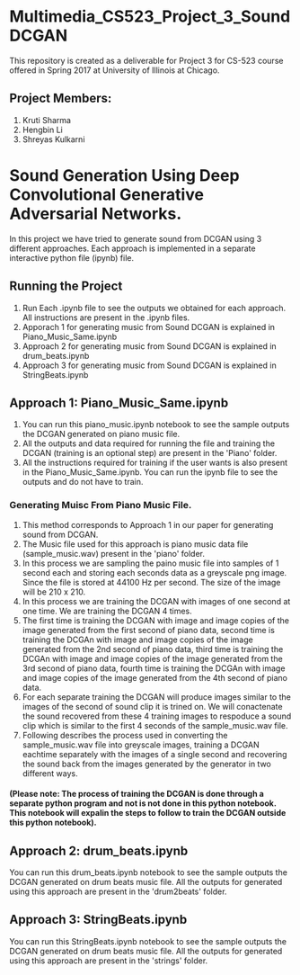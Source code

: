 # Multimedia_CS523_Project_3_SoundDCGAN
This repository is created as a deliverable for Project 3 for CS-523 course offered in Spring 2017 at University of Illinois at Chicago.

## Project Members:

1. Kruti Sharma
2. Hengbin Li
3. Shreyas Kulkarni

# Sound Generation Using Deep Convolutional Generative Adversarial Networks.
In this project we have tried to generate sound from DCGAN using 3 different approaches. Each approach is implemented in a separate interactive python file (ipynb) file. 

## Running the Project

1. Run Each .ipynb file to see the outputs we obtained for each approach. All instructions are present in the .ipynb files.
2. Apporach 1 for generating music from Sound DCGAN is explained in Piano_Music_Same.ipynb
3. Approach 2 for generating music from Sound DCGAN is explained in drum_beats.ipynb
4. Approach 3 for generating music from Sound DCGAN is explained in StringBeats.ipynb

## Approach 1: Piano_Music_Same.ipynb 
1. You can run this piano_music.ipynb notebook to see the sample outputs the DCGAN generated on piano music file. 
2. All the outputs and data required for running the file and training the DCGAN (training is an optional step) are present in the 'Piano' folder. 
3. All the instructions required for training if the user wants is also present in the Piano_Music_Same.ipynb. You can run the ipynb file to see the outputs and do not have to train.

### Generating Muisc From Piano Music File.
1. This method corresponds to Approach 1 in our paper for generating sound from DCGAN.
2. The Music file used for this approach is piano music data file (sample_music.wav) present in the 'piano' folder.
3. In this process we are sampling the paino music file into samples of 1 second each and storing each seconds data as a greyscale png image. Since the file is stored at 44100 Hz per second. The size of the image will be 210 x 210.
4. In this process we are training the DCGAN with images of one second at one time. We are training the DCGAN 4 times.
5. The first time is training the DCGAN with image and image copies of the image generated from the first second of piano data, second time is training the DCGAn with image and image copies of the image generated from the 2nd second of piano data, third time is training the DCGAn with image and image copies of the image generated from the 3rd second of piano data, fourth time is training the DCGAn with image and image copies of the image generated from the 4th second of piano data.
6. For each separate training the DCGAN will produce images similar to the images of the second of sound clip it is trined on. We will conactenate the sound recovered from these 4 training images to respoduce a sound clip which is similar to the first 4 seconds of the sample_music.wav file.
7. Following describes the process used in converting the sample_music.wav file into greyscale images, training a DCGAN eachtime separately with the images of a single second and recovering the sound back from the images generated by the generator in two different ways.
#### (Please note: The process of training the DCGAN is done through a separate python program and not is not done in this python notebook. This notebook will expalin the steps to follow to train the DCGAN outside this python notebook).

## Approach 2: drum_beats.ipynb
You can run this drum_beats.ipynb notebook to see the sample outputs the DCGAN generated on drum beats music file. All the outputs for generated using this approach are present in the 'drum2beats' folder. 

## Approach 3: StringBeats.ipynb
You can run this StringBeats.ipynb notebook to see the sample outputs the DCGAN generated on drum beats music file. All the outputs for generated using this approach are present in the 'strings' folder.

